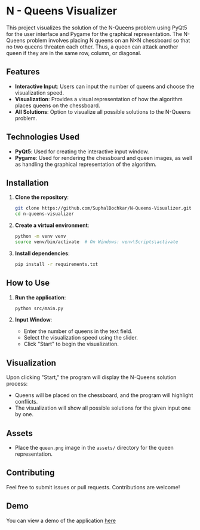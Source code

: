 # N - Queens Visualizer

This project visualizes the solution of the N-Queens problem using PyQt5 for the user interface and Pygame for the graphical representation. The N-Queens problem involves placing N queens on an N×N chessboard so that no two queens threaten each other. Thus, a queen can attack another queen if they are in the same row, column, or diagonal.

## Features

- **Interactive Input**: Users can input the number of queens and choose the visualization speed.
- **Visualization**: Provides a visual representation of how the algorithm places queens on the chessboard.
- **All Solutions**: Option to visualize all possible solutions to the N-Queens problem.

## Technologies Used

- **PyQt5**: Used for creating the interactive input window.
- **Pygame**: Used for rendering the chessboard and queen images, as well as handling the graphical representation of the algorithm.

## Installation

1. **Clone the repository**:

   ```bash
   git clone https://github.com/SuphalBochkar/N-Queens-Visualizer.git
   cd n-queens-visualizer
   ```

2. **Create a virtual environment**:

   ```bash
   python -m venv venv
   source venv/bin/activate  # On Windows: venv\Scripts\activate
   ```

3. **Install dependencies**:
   ```bash
   pip install -r requirements.txt
   ```

## How to Use

1. **Run the application**:

   ```bash
   python src/main.py
   ```

2. **Input Window**:
   - Enter the number of queens in the text field.
   - Select the visualization speed using the slider.
   - Click "Start" to begin the visualization.

## Visualization

Upon clicking "Start," the program will display the N-Queens solution process:

- Queens will be placed on the chessboard, and the program will highlight conflicts.
- The visualization will show all possible solutions for the given input one by one.

## Assets

- Place the `queen.png` image in the `assets/` directory for the queen representation.

## Contributing

Feel free to submit issues or pull requests. Contributions are welcome!

## Demo

You can view a demo of the application [here](https://github.com/user-attachments/assets/)
